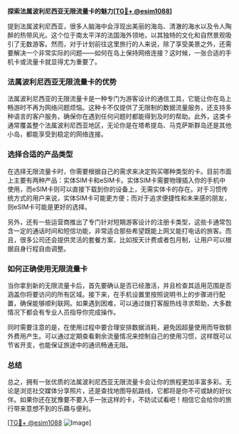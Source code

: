 **探索法属波利尼西亚无限流量卡的魅力[[TG💪+ @esim1088](https://t.me/s/esim1088)]**

提到法属波利尼西亚，很多人脑海中会浮现出美丽的海岛、清澈的海水以及令人陶醉的热带风光。这个位于南太平洋的法国海外领地，以其独特的文化和自然景观吸引了无数游客。然而，对于计划前往这里旅行的人来说，除了享受美景之外，还需要解决一个非常实际的问题——如何在岛上保持网络连接？这时候，一张合适的手机卡或流量卡就显得尤为重要了。

### 法属波利尼西亚无限流量卡的优势

法属波利尼西亚的无限流量卡是一种专门为游客设计的通信工具，它能让你在岛上畅游时不再为网络问题烦恼。这种卡不仅提供了无限制的数据流量服务，还支持多种语言的客户服务，确保你在遇到任何问题时都能得到及时的帮助。此外，这类卡通常覆盖整个法属波利尼西亚地区，无论你是在塔希提岛、马克萨斯群岛还是其他小岛，都能享受到稳定的网络连接。

### 选择合适的产品类型

在选择无限流量卡时，你需要根据自己的需求来决定购买哪种类型的卡。目前市面上主要有两种产品：实体SIM卡和eSIM卡。实体SIM卡需要物理插入你的手机中使用，而eSIM卡则可以直接下载到你的设备上，无需实体卡的存在。对于习惯传统方式的用户来说，实体SIM卡可能更方便；而对于追求便捷性和未来感的朋友，则eSIM卡可能是更好的选择。

另外，还有一些运营商推出了专门针对短期游客设计的注册卡类型，这些卡通常包含一定的通话时间和短信功能，非常适合那些希望既能上网又能打电话的旅客。而且，很多公司还会提供灵活的套餐方案，比如按天计费或者包月制，让用户可以根据自身行程自由调整。

### 如何正确使用无限流量卡

当你拿到新的无限流量卡后，首先要确认是否已经激活，并且检查其适用范围是否涵盖你将要访问的所有区域。接下来，在手机设置里按照说明书上的步骤进行配置，确保能够顺利联网。如果遇到困难，可以通过拨打客服热线寻求帮助，大多数情况下都会有专业人员指导你完成操作。

同时需要注意的是，在使用过程中要合理安排数据消耗，避免因超量使用而导致额外费用产生。可以通过定期查看剩余流量情况来控制自己的使用习惯，这样既可以节省开支，也能保证旅途中的通讯畅通无阻。

### 总结

总之，拥有一张优质的法属波利尼西亚无限流量卡会让你的旅程更加丰富多彩。无论是浏览社交媒体分享照片，还是查找地图导航路线，它都将是你不可或缺的好伙伴。如果你还在犹豫要不要入手一张这样的卡，不妨试试看吧！相信它会给你的旅行带来意想不到的乐趣与便利。

[[TG💪+ @esim1088](https://t.me/s/esim1088) ![Image](https://i.postimg.cc/4NQfJmqS/Snipaste-2025-05-13-00-14-12.png)]